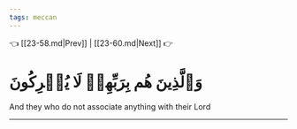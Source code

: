 ```yaml
---
tags: meccan
---
```


👈 [[23-58.md|Prev]] | [[23-60.md|Next]] 👉

# وَٱلَّذِينَ هُم بِرَبِّهِمۡ لَا يُشۡرِكُونَ

And they who do not associate anything with their Lord

---

